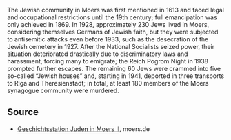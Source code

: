 The Jewish community in Moers was first mentioned in 1613 and faced legal and occupational restrictions until the 19th century; full emancipation was only achieved in 1869. In 1928, approximately 230 Jews lived in Moers, considering themselves Germans of Jewish faith, but they were subjected to antisemitic attacks even before 1933, such as the desecration of the Jewish cemetery in 1927. After the National Socialists seized power, their situation deteriorated drastically due to discriminatory laws and harassment, forcing many to emigrate; the Reich Pogrom Night in 1938 prompted further escapes. The remaining 60 Jews were crammed into five so-called “Jewish houses” and, starting in 1941, deported in three transports to Riga and Theresienstadt; in total, at least 180 members of the Moers synagogue community were murdered.

Source
------

* [Geschichtsstation Juden in Moers II], moers.de

[Geschichtsstation Juden in Moers II]: https://www-moers-de.translate.goog/leben-moers/geschichtsstation/geschichtsstation-11-juden-moers-ii?_x_tr_sl=de&_x_tr_tl=en
